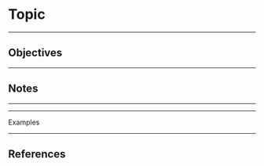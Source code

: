 Topic
=====

*****
Objectives
----------

*****
Notes
-----

*****
-----
Examples

*****
References
----------